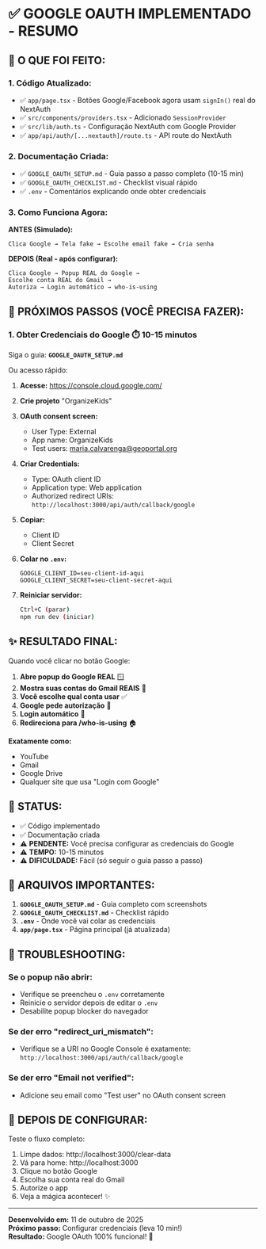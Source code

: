 # ✅ GOOGLE OAUTH IMPLEMENTADO - RESUMO

## 🎉 O QUE FOI FEITO:

### 1. **Código Atualizado:**
- ✅ `app/page.tsx` - Botões Google/Facebook agora usam `signIn()` real do NextAuth
- ✅ `src/components/providers.tsx` - Adicionado `SessionProvider`
- ✅ `src/lib/auth.ts` - Configuração NextAuth com Google Provider
- ✅ `app/api/auth/[...nextauth]/route.ts` - API route do NextAuth

### 2. **Documentação Criada:**
- ✅ `GOOGLE_OAUTH_SETUP.md` - Guia passo a passo completo (10-15 min)
- ✅ `GOOGLE_OAUTH_CHECKLIST.md` - Checklist visual rápido
- ✅ `.env` - Comentários explicando onde obter credenciais

### 3. **Como Funciona Agora:**

**ANTES (Simulado):**
```
Clica Google → Tela fake → Escolhe email fake → Cria senha
```

**DEPOIS (Real - após configurar):**
```
Clica Google → Popup REAL do Google → 
Escolhe conta REAL do Gmail → 
Autoriza → Login automático → who-is-using
```

## 🔑 PRÓXIMOS PASSOS (VOCÊ PRECISA FAZER):

### **1. Obter Credenciais do Google** ⏱️ 10-15 minutos

Siga o guia: **`GOOGLE_OAUTH_SETUP.md`**

Ou acesso rápido:

1. **Acesse:** https://console.cloud.google.com/
2. **Crie projeto** "OrganizeKids"
3. **OAuth consent screen:**
   - User Type: External
   - App name: OrganizeKids
   - Test users: maria.calvarenga@geoportal.org

4. **Criar Credentials:**
   - Type: OAuth client ID
   - Application type: Web application
   - Authorized redirect URIs: `http://localhost:3000/api/auth/callback/google`

5. **Copiar:**
   - Client ID
   - Client Secret

6. **Colar no `.env`:**
   ```env
   GOOGLE_CLIENT_ID=seu-client-id-aqui
   GOOGLE_CLIENT_SECRET=seu-client-secret-aqui
   ```

7. **Reiniciar servidor:**
   ```bash
   Ctrl+C (parar)
   npm run dev (iniciar)
   ```

## ✨ RESULTADO FINAL:

Quando você clicar no botão Google:

1. **Abre popup do Google REAL** 🪟
2. **Mostra suas contas do Gmail REAIS** 📧
3. **Você escolhe qual conta usar** ✅
4. **Google pede autorização** 🔐
5. **Login automático** 🎉
6. **Redireciona para /who-is-using** 🏠

**Exatamente como:**
- YouTube
- Gmail
- Google Drive
- Qualquer site que usa "Login com Google"

## 🎯 STATUS:

- ✅ Código implementado
- ✅ Documentação criada
- ⚠️ **PENDENTE:** Você precisa configurar as credenciais do Google
- ⚠️ **TEMPO:** 10-15 minutos
- ⚠️ **DIFICULDADE:** Fácil (só seguir o guia passo a passo)

## 📝 ARQUIVOS IMPORTANTES:

1. **`GOOGLE_OAUTH_SETUP.md`** - Guia completo com screenshots
2. **`GOOGLE_OAUTH_CHECKLIST.md`** - Checklist rápido
3. **`.env`** - Onde você vai colar as credenciais
4. **`app/page.tsx`** - Página principal (já atualizada)

## 🐛 TROUBLESHOOTING:

### Se o popup não abrir:
- Verifique se preencheu o `.env` corretamente
- Reinicie o servidor depois de editar o `.env`
- Desabilite popup blocker do navegador

### Se der erro "redirect_uri_mismatch":
- Verifique se a URI no Google Console é exatamente:
  `http://localhost:3000/api/auth/callback/google`

### Se der erro "Email not verified":
- Adicione seu email como "Test user" no OAuth consent screen

## 🚀 DEPOIS DE CONFIGURAR:

Teste o fluxo completo:

1. Limpe dados: http://localhost:3000/clear-data
2. Vá para home: http://localhost:3000
3. Clique no botão Google
4. Escolha sua conta real do Gmail
5. Autorize o app
6. Veja a mágica acontecer! ✨

---

**Desenvolvido em:** 11 de outubro de 2025  
**Próximo passo:** Configurar credenciais (leva 10 min!)  
**Resultado:** Google OAuth 100% funcional! 🎉
